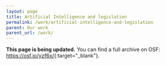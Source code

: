 ```yaml
---
layout: page
title: Artificial Intelligence and legislation
permalink: /work/artificial-intelligence-and-legislation
parent: Our work
parent_url: /work/
---
```


**This page is being updated.** You can find a full archive on OSF: <https://osf.io/yzf6x/>{:target="_blank"}.
